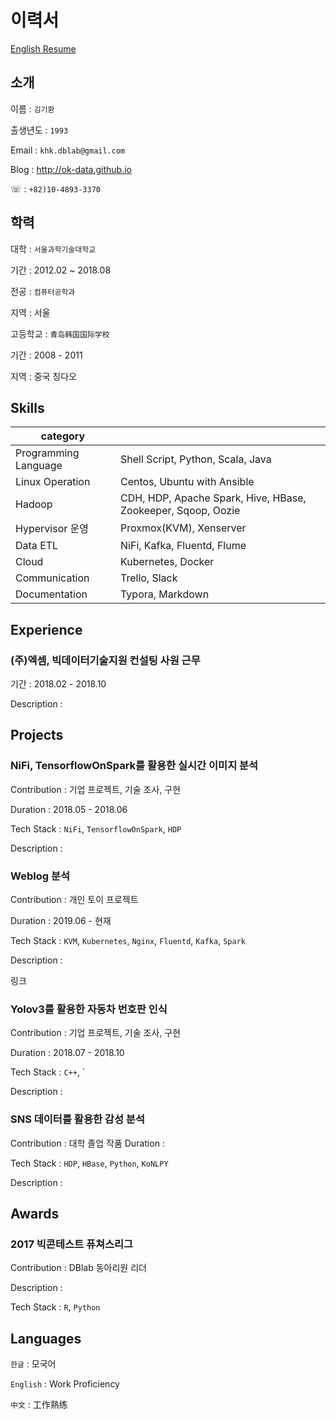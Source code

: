 # 이력서

[English Resume](https://ok-data.github.io/resume/resume.html)

## 소개

이름 : `김기환`

출생년도 : `1993`

Email : `khk.dblab@gmail.com`

Blog : http://ok-data.github.io

☏ : `+82)10-4893-3370`

## 학력

대학 : `서울과학기술대학교`

기간 : 2012.02 ~ 2018.08

전공 : `컴퓨터공학과`

지역 : 서울

고등학교 : `青岛韩国国际学校`

기간 : 2008 - 2011

지역 : 중국 칭다오

## Skills

| category  |   |
|---|---|
| Programming Language  | Shell Script, Python, Scala, Java  |
| Linux Operation | Centos, Ubuntu with Ansible |
| Hadoop | CDH, HDP, Apache Spark, Hive, HBase, Zookeeper, Sqoop, Oozie |
| Hypervisor 운영 | Proxmox(KVM), Xenserver |
| Data ETL | NiFi, Kafka, Fluentd, Flume |
| Cloud | Kubernetes, Docker |
| Communication | Trello, Slack |
| Documentation | Typora, Markdown |

## Experience

### (주)엑셈, 빅데이터기술지원 컨설팅 사원 근무
기간 : 2018.02 - 2018.10

Description : 

## Projects

### NiFi, TensorflowOnSpark를 활용한 실시간 이미지 분석
Contribution : 기업 프로젝트, 기술 조사, 구현

Duration : 2018.05 - 2018.06

Tech Stack : `NiFi`, `TensorflowOnSpark`, `HDP`

Description : 

### Weblog 분석

Contribution : 개인 토이 프로젝트

Duration : 2019.06 - 현재

Tech Stack : `KVM`, `Kubernetes`, `Nginx`, `Fluentd`, `Kafka`, `Spark`

Description : 

링크

### Yolov3를 활용한 자동차 번호판 인식

Contribution : 기업 프로젝트, 기술 조사, 구현

Duration : 2018.07 - 2018.10

Tech Stack : `C++`, `

Description : 

### SNS 데이터를 활용한 감성 분석

Contribution : 대학 졸업 작품
Duration : 

Tech Stack : `HDP`, `HBase`, `Python`, `KoNLPY`

Description : 

## Awards

### 2017 빅콘테스트 퓨쳐스리그 

Contribution : DBlab 동아리원 리더

Description :

Tech Stack : `R`, `Python`

## Languages

`한글` : 모국어

`English` : Work Proficiency

`中文` : 工作熟练